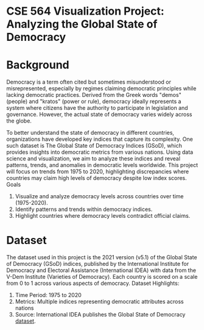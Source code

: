 # CSE 564 Visualization Project: Analyzing the Global State of Democracy


# Background

Democracy is a term often cited but sometimes misunderstood or misrepresented, especially by regimes claiming democratic principles while lacking democratic practices. Derived from the Greek words "demos" (people) and "kratos" (power or rule), democracy ideally represents a system where citizens have the authority to participate in legislation and governance. However, the actual state of democracy varies widely across the globe.

To better understand the state of democracy in different countries, organizations have developed key indices that capture its complexity. One such dataset is The Global State of Democracy Indices (GSoD), which provides insights into democratic metrics from various nations. Using data science and visualization, we aim to analyze these indices and reveal patterns, trends, and anomalies in democratic levels worldwide. This project will focus on trends from 1975 to 2020, highlighting discrepancies where countries may claim high levels of democracy despite low index scores.
Goals

1) Visualize and analyze democracy levels across countries over time (1975-2020).
2) Identify patterns and trends within democracy indices.
3) Highlight countries where democracy levels contradict official claims.

# Dataset

The dataset used in this project is the 2021 version (v5.1) of the Global State of Democracy (GSoD) indices, published by the International Institute for Democracy and Electoral Assistance (International IDEA) with data from the V-Dem Institute (Varieties of Democracy). Each country is scored on a scale from 0 to 1 across various aspects of democracy.
Dataset Highlights:
1) Time Period: 1975 to 2020
2) Metrics: Multiple indices representing democratic attributes across nations
3) Source: International IDEA publishes the Global State of Democracy [dataset](https://www.idea.int/gsod/). 
